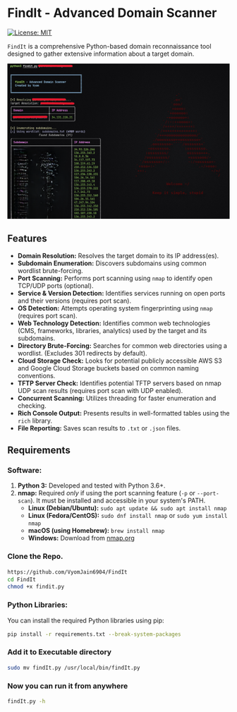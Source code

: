 # FindIt - Advanced Domain Scanner

[![License: MIT](https://img.shields.io/badge/License-MIT-yellow.svg)](https://opensource.org/licenses/MIT)

`FindIt` is a comprehensive Python-based domain reconnaissance tool designed to gather extensive information about a target domain.

![findIt Demo Screenshot (Placeholder - Replace with actual screenshot)](placeholder.png) 

## Features
* **Domain Resolution:** Resolves the target domain to its IP address(es).
* **Subdomain Enumeration:** Discovers subdomains using common wordlist brute-forcing.
* **Port Scanning:** Performs port scanning using `nmap` to identify open TCP/UDP ports (optional).
* **Service & Version Detection:** Identifies services running on open ports and their versions (requires port scan).
* **OS Detection:** Attempts operating system fingerprinting using `nmap` (requires port scan).
* **Web Technology Detection:** Identifies common web technologies (CMS, frameworks, libraries, analytics) used by the target and its subdomains.
* **Directory Brute-Forcing:** Searches for common web directories using a wordlist. (Excludes 301 redirects by default).
* **Cloud Storage Check:** Looks for potential publicly accessible AWS S3 and Google Cloud Storage buckets based on common naming conventions.
* **TFTP Server Check:** Identifies potential TFTP servers based on nmap UDP scan results (requires port scan with UDP enabled).
* **Concurrent Scanning:** Utilizes threading for faster enumeration and checking.
* **Rich Console Output:** Presents results in well-formatted tables using the `rich` library.
* **File Reporting:** Saves scan results to `.txt` or `.json` files.

## Requirements

### Software:

1.  **Python 3:** Developed and tested with Python 3.6+.
2.  **nmap:** Required *only* if using the port scanning feature (`-p` or `--port-scan`). It must be installed and accessible in your system's PATH.
    * **Linux (Debian/Ubuntu):** `sudo apt update && sudo apt install nmap`
    * **Linux (Fedora/CentOS):** `sudo dnf install nmap` or `sudo yum install nmap`
    * **macOS (using Homebrew):** `brew install nmap`
    * **Windows:** Download from [nmap.org](https://nmap.org/download.html)

### Clone the Repo.
```bash
https://github.com/VyomJain6904/FindIt
cd FindIt
chmod +x findit.py
```

### Python Libraries:
You can install the required Python libraries using pip:
```bash
pip install -r requirements.txt --break-system-packages
```

### Add it to Executable directory
```bash
sudo mv findIt.py /usr/local/bin/findIt.py
```
### Now you can run it from anywhere
```bash
findIt.py -h
```
